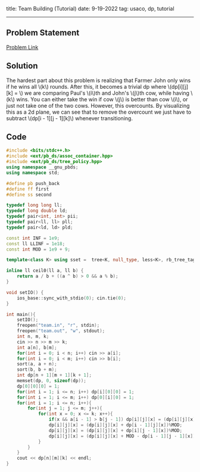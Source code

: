 title: Team Building (Tutorial)
date: 9-19-2022
tag: usaco, dp, tutorial

---

## Problem Statement

[Problem Link](http://www.usaco.org/index.php?page=viewproblem2&cpid=673)

## Solution

The hardest part about this problem is realizing that Farmer John only wins if he wins all \\(k\\) rounds. After this, it becomes a trivial dp where \\(dp[i][j][k] = \\) we are comparing Paul's \\(i\\)th and John's \\(j\\)th cow, while having \\(k\\) wins. You can either take the win if cow \\(j\\) is better than cow \\(i\\), or just not take one of the two cows. However, this overcounts. By visualizing this as a 2d plane, we can see that to remove the overcount we just have to subtract \\(dp[i - 1][j - 1][k]\\) whenever transitioning.

## Code

```c++
#include <bits/stdc++.h>
#include <ext/pb_ds/assoc_container.hpp>
#include <ext/pb_ds/tree_policy.hpp>
using namespace __gnu_pbds;
using namespace std;

#define pb push_back
#define ff first
#define ss second

typedef long long ll;
typedef long double ld;
typedef pair<int, int> pii;
typedef pair<ll, ll> pll;
typedef pair<ld, ld> pld;

const int INF = 1e9;
const ll LLINF = 1e18;
const int MOD = 1e9 + 9;

template<class K> using sset =  tree<K, null_type, less<K>, rb_tree_tag, tree_order_statistics_node_update>;

inline ll ceil0(ll a, ll b) {
	return a / b + ((a ^ b) > 0 && a % b);
}

void setIO() {
	ios_base::sync_with_stdio(0); cin.tie(0);
}

int main(){
	setIO();
	freopen("team.in", "r", stdin);
	freopen("team.out", "w", stdout);
	int n, m, k;
	cin >> n >> m >> k;
	int a[n], b[m];
	for(int i = 0; i < n; i++) cin >> a[i];
	for(int i = 0; i < m; i++) cin >> b[i];
	sort(a, a + n);
	sort(b, b + m);
	int dp[n + 1][m + 1][k + 1];
	memset(dp, 0, sizeof(dp));
	dp[0][0][0] = 1;
	for(int i = 1; i <= n; i++) dp[i][0][0] = 1;
	for(int i = 1; i <= m; i++) dp[0][i][0] = 1;
	for(int i = 1; i <= n; i++){
		for(int j = 1; j <= m; j++){
			for(int x = 0; x <= k; x++){
				if(x && a[i - 1] > b[j - 1]) dp[i][j][x] = (dp[i][j][x] + dp[i - 1][j - 1][x - 1])%MOD;
				dp[i][j][x] = (dp[i][j][x] + dp[i - 1][j][x])%MOD;
				dp[i][j][x] = (dp[i][j][x] + dp[i][j - 1][x])%MOD;
				dp[i][j][x] = (dp[i][j][x] + MOD - dp[i - 1][j - 1][x])%MOD;
			}
		}
	}
	cout << dp[n][m][k] << endl;
}
```